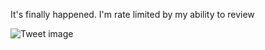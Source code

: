 It's finally happened. I'm rate limited by my ability to review


![Tweet image](/assets/crosspoast/GetF41PWkAAo3oY.jpg)

